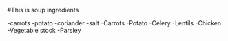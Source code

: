#This is soup ingredients



-carrots
-potato
-coriander
-salt
-Carrots
-Potato
-Celery
-Lentils
-Chicken
-Vegetable stock
-Parsley

